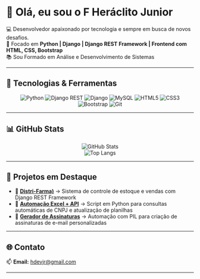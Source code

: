 # 👋 Olá, eu sou o F Heráclito Junior  

💻 Desenvolvedor apaixonado por tecnologia e sempre em busca de novos desafios.  
🚀 Focado em **Python | Django | Django REST Framework | Frontend com HTML, CSS, Bootstrap**  
📚 Sou Formado em Análise e Desenvolvimento de Sistemas  

---

## 🔧 Tecnologias & Ferramentas  

<div align="center">
  
![Python](https://img.shields.io/badge/-Python-333?style=for-the-badge&logo=python)  ![Django REST](https://img.shields.io/badge/-Django%20REST-ff1709?style=for-the-badge&logo=django&logoColor=white) 
![Django](https://img.shields.io/badge/-Django-092E20?style=for-the-badge&logo=django)  ![MySQL](https://img.shields.io/badge/-MySQL-4479A1?style=for-the-badge&logo=mysql&logoColor=white)
![HTML5](https://img.shields.io/badge/-HTML5-E34F26?style=for-the-badge&logo=html5&logoColor=white) ![CSS3](https://img.shields.io/badge/-CSS3-1572B6?style=for-the-badge&logo=css3)
![Bootstrap](https://img.shields.io/badge/-Bootstrap-563D7C?style=for-the-badge&logo=bootstrap) ![Git](https://img.shields.io/badge/-Git-F05032?style=for-the-badge&logo=git&logoColor=white) 
 
  
  
 

</div>

---

## 📊 GitHub Stats  

<div align="center">

![GitHub Stats](https://github-readme-stats.vercel.app/api?username=HDevJr&show_icons=true&theme=tokyonight)  
![Top Langs](https://github-readme-stats.vercel.app/api/top-langs/?username=HDevJr&layout=compact&theme=tokyonight)  

</div>

---

## 📌 Projetos em Destaque  

- 🔹 [**Distri-Farma)**](#) → Sistema de controle de estoque e vendas com Django REST Framework  
- 🔹 [**Automação Excel + API**](#) → Script em Python para consultas automáticas de CNPJ e atualização de planilhas  
- 🔹 [**Gerador de Assinaturas**](#) → Automação com PIL para criação de assinaturas de e-mail personalizadas  

---

## 🌐 Contato  

📫 **Email:** hdevjr@gmail.com


---
